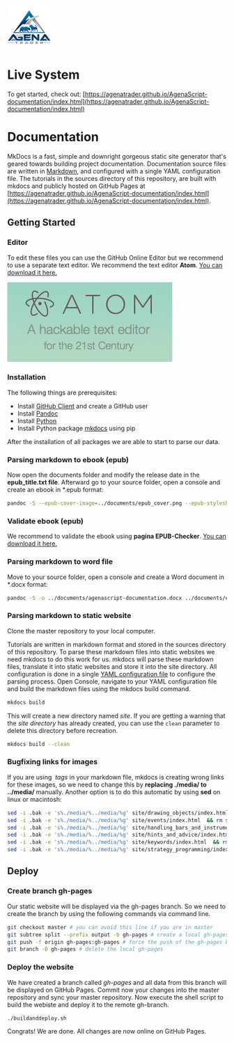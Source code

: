 ![AgenaTrader](./sources/images/logo_100.png)

# Live System
To get started, check out: [https://agenatrader.github.io/AgenaScript-documentation/index.html](https://agenatrader.github.io/AgenaScript-documentation/index.html)

# Documentation
MkDocs is a fast, simple and downright gorgeous static site generator that's geared towards building project documentation.
Documentation source files are written in [Markdown](https://guides.github.com/features/mastering-markdown/), and configured with a single YAML configuration file.
The tutorials in the sources directory of this repository, are built with mkdocs and publicly hosted on GitHub Pages at [https://agenatrader.github.io/AgenaScript-documentation/index.html](https://agenatrader.github.io/AgenaScript-documentation/index.html).

## Getting Started
### Editor
To edit these files you can use the GitHub Online Editor but we recommend to use a separate text editor.
We recommend the text editor **Atom**. [You can download it here.](https://atom.io)

![Atom](./sources/images/logo_atom.png)

### Installation
The following things are prerequisites:
* Install [GitHub Client](https://desktop.github.com) and create a GitHub user
* Install [Pandoc](http://pandoc.org/installing.html)
* Install [Python](https://www.python.org/downloads/)
* Install Python package [mkdocs](http://www.mkdocs.org) using pip

After the installation of all packages we are able to start to parse our data.

### Parsing markdown to ebook (epub)
Now open the documents folder and modify the release date in the **epub_title.txt file**.
Afterward go to your source folder, open a console and create an ebook in \*.epub format:
```bash
pandoc -S --epub-cover-image=../documents/epub_cover.png --epub-stylesheet=../documents/epub_styles.css -o ../documents/agenascript-documentation.epub ../documents/epub_title.txt index.md handling_bars_and_instruments.md events.md strategy_programming.md keywords.md drawing_objects.md hints_and_advice.md
```

### Validate ebook (epub)
We recommend to validate the ebook using **pagina EPUB-Checker**. [You can download it here.](http://www.pagina-online.de/produkte/epub-checker/#c773)

### Parsing markdown to word file
Move to your source folder, open a console and create a Word document in \*.docx format:
```bash
pandoc -S -o ../documents/agenascript-documentation.docx ../documents/epub_title.txt index.md handling_bars_and_instruments.md events.md strategy_programming.md keywords.md drawing_objects.md hints_and_advice.md
```

### Parsing markdown to static website
Clone the master repository to your local computer.

Tutorials are written in markdown format and stored in the sources directory of this repository.
To parse these markdown files into static websites we need mkdocs to do this work for us. mkdocs will parse these markdown files, translate it into static websites and store it into the site directory.
All configuration is done in a single [YAML configuration file](mkdocs.yml) to configure the parsing process.
Open Console, navigate to your YAML configuration file and build the markdown files using the mkdocs build command.
```bash
mkdocs build
```
This will create a new directory named *site*.
If you are getting a warning that the *site directory* has already created, you can use the `clean` parameter to delete this directory before recreation.
```bash
mkdocs build --clean
```

### Bugfixing links for images
If you are using *<img> tags* in your markdown file, mkdocs is creating wrong links for these images, so we need to change this by **replacing ./media/ to ../media/** manually.
Another option is to do this automatic by using **sed** on linux or macintosh:
```bash
sed -i .bak -e 's%./media/%../media/%g' site/drawing_objects/index.html  && rm site/drawing_objects/index.html.bak
sed -i .bak -e 's%./media/%../media/%g' site/events/index.html  && rm site/events/index.html.bak
sed -i .bak -e 's%./media/%../media/%g' site/handling_bars_and_instruments/index.html  && rm site/handling_bars_and_instruments/index.html.bak
sed -i .bak -e 's%./media/%../media/%g' site/hints_and_advice/index.html  && rm site/hints_and_advice/index.html.bak
sed -i .bak -e 's%./media/%../media/%g' site/keywords/index.html  && rm site/keywords/index.html.bak
sed -i .bak -e 's%./media/%../media/%g' site/strategy_programming/index.html  && rm site/strategy_programming/index.html.bak
```

## Deploy
### Create branch gh-pages
Our static website will be displayed via the gh-pages branch. So we need to create the branch by using the following commands via command line.
```bash
git checkout master # you can avoid this line if you are in master
git subtree split --prefix output -b gh-pages # create a local gh-pages branch containing the splitted output folder
git push -f origin gh-pages:gh-pages # force the push of the gh-pages branch to the remote gh-pages branch at origin
git branch -D gh-pages # delete the local gh-pages
```

### Deploy the website
We have created a branch called *gh-pages* and all data from this branch will be displayed on GitHub Pages.
Commit now your changes into the master repository and sync your master repository.
Now execute the shell script to build the webiste and deploy it to the remote gh-branch.
```bash
./buildanddeploy.sh
```

Congrats! We are done. All changes are now online on GitHub Pages.
